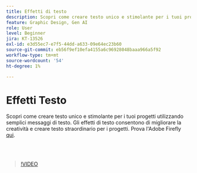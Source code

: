 ```yaml
---
title: Effetti di testo
description: Scopri come creare testo unico e stimolante per i tuoi progetti utilizzando semplici messaggi di testo
feature: Graphic Design, Gen AI
role: User
level: Beginner
jira: KT-13526
exl-id: e3d55ec7-e7f5-44dd-a633-09e64ec23b60
source-git-commit: eb56f9ef10efa4155a6c96928048baaa966a5f92
workflow-type: tm+mt
source-wordcount: '54'
ht-degree: 1%

---
```


# Effetti Testo

Scopri come creare testo unico e stimolante per i tuoi progetti utilizzando semplici messaggi di testo. Gli effetti di testo consentono di migliorare la creatività e creare testo straordinario per i progetti. Prova l&#39;Adobe Firefly [qui](https://firefly.adobe.com/).

<br> 

>[!VIDEO](https://video.tv.adobe.com/v/3420829?quality=12&learn=on&hidetitle=true)
